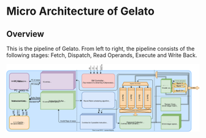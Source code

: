 # Micro Architecture of Gelato

## Overview

This is the pipeline of Gelato. From left to right, the pipeline consists of the following stages: Fetch, Dispatch, Read Operands, Execute and Write Back.

![Pipeline Overview](assets/pipeline.svg)